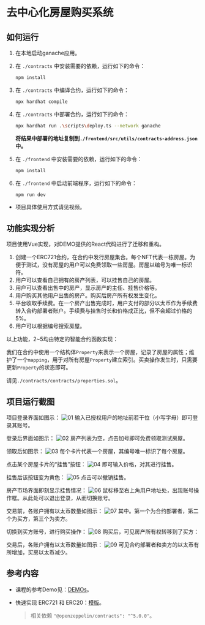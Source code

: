 # 去中心化房屋购买系统

## 如何运行


1. 在本地启动ganache应用。

2. 在 `./contracts` 中安装需要的依赖，运行如下的命令：
    ```bash
    npm install
    ```
3. 在 `./contracts` 中编译合约，运行如下的命令：
    ```bash
    npx hardhat compile
    ```
4. 在 `./contracts` 中部署合约，运行如下的命令：
   ```bash
   npx hardhat run .\scripts\deploy.ts --network ganache
   ```
   **将结果中部署的地址复制到`./frontend/src/utils/contracts-address.json`中。**
5. 在 `./frontend` 中安装需要的依赖，运行如下的命令：
    ```bash
    npm install
    ```
6. 在 `./frontend` 中启动前端程序，运行如下的命令：
    ```bash
    npm run dev
    ```

* 项目具体使用方式请见视频。

## 功能实现分析

项目使用Vue实现，对DEMO提供的React代码进行了迁移和重构。
1. 创建一个ERC721合约，在合约中发行房屋集合。每个NFT代表一栋房屋。为便于测试，没有房屋的用户可以免费领取一些房屋。房屋以编号为唯一标识符。
2. 用户可以查看自己拥有的房产列表，可以挂售自己的房屋。
3. 用户可以查看出售中的房产，显示房产的主任、挂售价格等。
4. 用户购买其他用户出售的房产。购买后房产所有权发生变化。
5. 平台收取手续费。在一个房产出售完成时，用户支付的部分以太币作为手续费转入合约部署者账户。手续费与挂售时长和价格成正比，但不会超过价格的5%。
6. 用户可以根据编号搜索房屋。
   
以上功能，2~5均由特定的智能合约函数实现：

我们在合约中使用一个结构体`Property`来表示一个房屋，记录了房屋的属性；维护了一个`mapping`，用于对所有房屋`Property`建立索引。买卖操作发生时，只需要更新`Property`的状态即可。

请见`./contracts/contracts/properties.sol`。

## 项目运行截图
项目登录界面如图示：
![01](./assets/01.png)
输入已授权用户的地址前若干位（小写字母）即可登录其账号。

登录后界面如图示：
![02](./assets/02.png)
房产列表为空，点击加号即可免费领取测试房屋。

领取后如图示：
![03](./assets/03.png)
每个卡片代表一个房屋，其编号唯一标识了每个房屋。

点击某个房屋卡片的“挂售”按钮：
![04](./assets/04.png)
即可输入价格，对其进行挂售。

挂售后该按钮变为黄色：
![05](./assets/05.png)
点击可以撤销挂售。

房产市场界面即刻显示挂售情况：
![06](./assets/06.png)
鼠标移至右上角用户地址处，出现账号操作框。从此处可以退出登录，从而切换账号。

交易前，各账户拥有以太币数量如图示：
![07](./assets/07.png)
其中。第一个为合约部署者，第二个为买方，第三个为卖方。

切换到买方账号，进行购买操作：
![08](./assets/08.png)
购买后，可见房产所有权转移到了买方：

交易后，各账户拥有以太币数量如图示：
![09](./assets/09.png)
可见合约部署者和卖方的以太币有所增加，买房以太币减少。

## 参考内容

- 课程的参考Demo见：[DEMOs](https://github.com/LBruyne/blockchain-course-demos)。

- 快速实现 ERC721 和 ERC20：[模版](https://wizard.openzeppelin.com/#erc20)。
  >相关依赖 ``"@openzeppelin/contracts": "^5.0.0"``。

